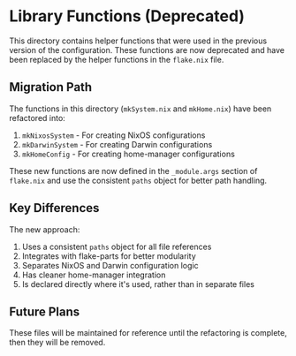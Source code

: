 # Library Functions (Deprecated)

This directory contains helper functions that were used in the previous version of the configuration. These functions are now deprecated and have been replaced by the helper functions in the `flake.nix` file.

## Migration Path

The functions in this directory (`mkSystem.nix` and `mkHome.nix`) have been refactored into:

1. `mkNixosSystem` - For creating NixOS configurations
2. `mkDarwinSystem` - For creating Darwin configurations  
3. `mkHomeConfig` - For creating home-manager configurations

These new functions are now defined in the `_module.args` section of `flake.nix` and use the consistent `paths` object for better path handling.

## Key Differences

The new approach:

1. Uses a consistent `paths` object for all file references
2. Integrates with flake-parts for better modularity
3. Separates NixOS and Darwin configuration logic
4. Has cleaner home-manager integration
5. Is declared directly where it's used, rather than in separate files

## Future Plans

These files will be maintained for reference until the refactoring is complete, then they will be removed.